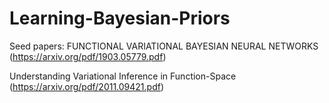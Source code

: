 # Learning-Bayesian-Priors

Seed papers:
FUNCTIONAL VARIATIONAL BAYESIAN
NEURAL NETWORKS (https://arxiv.org/pdf/1903.05779.pdf)

Understanding Variational Inference in Function-Space (https://arxiv.org/pdf/2011.09421.pdf)
